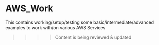 # AWS_Work
This contains working/setup/testing some basic/intermediate/advanced examples to work with/on 
various AWS Services

>>>> Content is being reviewed & updated
